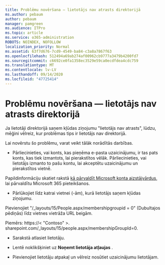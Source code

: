 ```yaml
---
title: Problēmu novēršana — lietotājs nav atrasts direktorijā
ms.author: pebaum
author: pebaum
manager: pamgreen
ms.audience: ITPro
ms.topic: article
ms.service: o365-administration
ROBOTS: NOINDEX, NOFOLLOW
localization_priority: Normal
ms.assetid: 63f7d676-7cd9-4549-ba84-c3a8a7867f63
ms.openlocfilehash: 512494a69ab274af00962cb9777a3479b4200fd7
ms.sourcegitcommit: c6692ce0fa1358ec3529e59ca0ecdfdea4cdc759
ms.translationtype: MT
ms.contentlocale: lv-LV
ms.lasthandoff: 09/14/2020
ms.locfileid: "47725414"
---
```

# <a name="troubleshoot-issue---user-not-found-in-directory"></a>Problēmu novēršana — lietotājs nav atrasts direktorijā

Ja lietotāji direktorijā saņem kļūdas ziņojumu "lietotājs nav atrasts", lūdzu, mēģini vēlreiz, kur problēmas tips ir lietotājs nav direktorijā.

Lai novērstu šo problēmu, varat veikt tālāk norādītās darbības.

- Pārliecinieties, vai konts, kas pieņēma e-pasta uzaicinājumu, ir tas pats konts, kas tiek izmantots, lai pierakstītos vēlāk. Pārliecinieties, vai lietotājs izmanto to pašu kontu, lai akceptētu uzaicinājumu un pierakstītos vietnē. 

Papildinformāciju skatiet rakstā [kā pārvaldīt Microsoft konta aizstājvārdus, </a> lai pārvaldītu Microsoft 365 pieteikšanos](https://support.microsoft.com/help/12407/microsoft-account-how-to-manage-aliases). 

- Pārlūkojiet līdz katrai vietnei (-ām), kurā lietotājs saņem kļūdas ziņojumu. 

Pievienojiet "/_layouts/15/People.aspx/membershipgroupid = 0" (Dubultajos pēdiņās) līdz vietnes vietrāža URL beigām. 

Piemērs: https://< "Contoso" >. sharepoint.com/_layouts/15/people.aspx/membershipGroupId=0.

- Sarakstā atlasiet lietotāju.

- Lentē noklikšķiniet uz **Noņemt lietotāja atļaujas** . 
-  Pievienojiet lietotāju atpakaļ un vēlreiz nosūtiet uzaicinājumu lietotājam.

